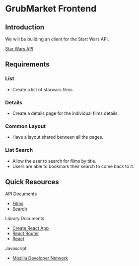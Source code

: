 # GrubMarket Frontend

## Introduction

We will be building an client for the Start Wars API.

[Star Wars API](https://swapi.dev/documentation#start)

## Requirements

### List

* Create a list of starwars films.

### Details

* Create a details page for the individual films details.

### Common Layout

* Have a layout shared between all the pages.

### List Search

* Allow the user to search for films by title.
* Users are able to bookmark their search to come back to it.

## Quick Resources

API Documents
* [Films](https://swapi.dev/documentation#films)
* [Search](https://swapi.dev/documentation#search)

Library Documents
* [Create React App](https://create-react-app.dev/)
* [React Router](https://reactrouter.com/en/main/getting-started/overview)
* [React](https://reactjs.org/)

Javascript
* [Mozilla Developer Network](https://developer.mozilla.org/en-US/docs/Web/JavaScript)
